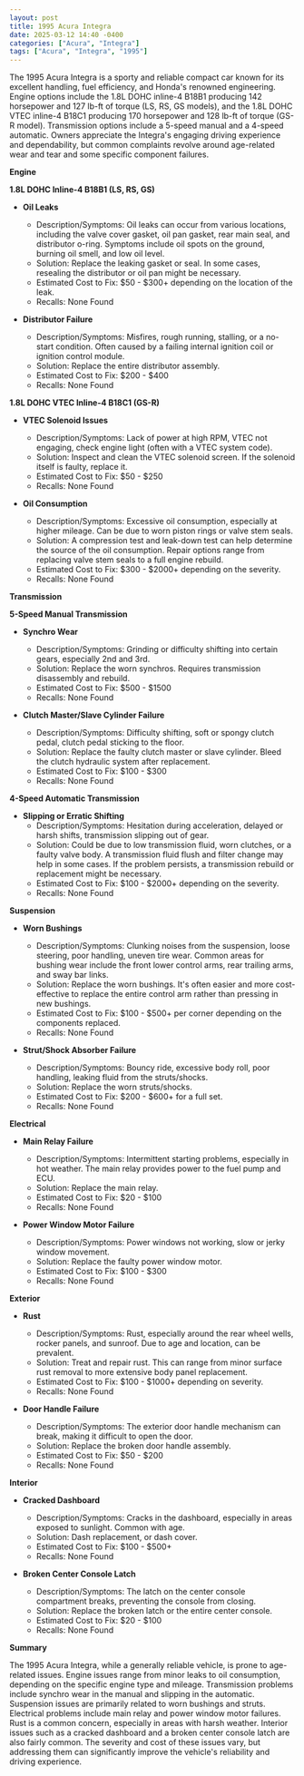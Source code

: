 ```yaml
---
layout: post
title: 1995 Acura Integra
date: 2025-03-12 14:40 -0400
categories: ["Acura", "Integra"]
tags: ["Acura", "Integra", "1995"]
---
```

The 1995 Acura Integra is a sporty and reliable compact car known for its excellent handling, fuel efficiency, and Honda's renowned engineering. Engine options include the 1.8L DOHC inline-4 B18B1 producing 142 horsepower and 127 lb-ft of torque (LS, RS, GS models), and the 1.8L DOHC VTEC inline-4 B18C1 producing 170 horsepower and 128 lb-ft of torque (GS-R model). Transmission options include a 5-speed manual and a 4-speed automatic. Owners appreciate the Integra's engaging driving experience and dependability, but common complaints revolve around age-related wear and tear and some specific component failures.

**Engine**

**1.8L DOHC Inline-4 B18B1 (LS, RS, GS)**

* **Oil Leaks**
    * Description/Symptoms: Oil leaks can occur from various locations, including the valve cover gasket, oil pan gasket, rear main seal, and distributor o-ring. Symptoms include oil spots on the ground, burning oil smell, and low oil level.
    * Solution: Replace the leaking gasket or seal. In some cases, resealing the distributor or oil pan might be necessary.
    * Estimated Cost to Fix: $50 - $300+ depending on the location of the leak.
    * Recalls: None Found

* **Distributor Failure**
    * Description/Symptoms: Misfires, rough running, stalling, or a no-start condition. Often caused by a failing internal ignition coil or ignition control module.
    * Solution: Replace the entire distributor assembly.
    * Estimated Cost to Fix: $200 - $400
    * Recalls: None Found

**1.8L DOHC VTEC Inline-4 B18C1 (GS-R)**

* **VTEC Solenoid Issues**
    * Description/Symptoms: Lack of power at high RPM, VTEC not engaging, check engine light (often with a VTEC system code).
    * Solution: Inspect and clean the VTEC solenoid screen. If the solenoid itself is faulty, replace it.
    * Estimated Cost to Fix: $50 - $250
    * Recalls: None Found

* **Oil Consumption**
    * Description/Symptoms: Excessive oil consumption, especially at higher mileage. Can be due to worn piston rings or valve stem seals.
    * Solution: A compression test and leak-down test can help determine the source of the oil consumption. Repair options range from replacing valve stem seals to a full engine rebuild.
    * Estimated Cost to Fix: $300 - $2000+ depending on the severity.
    * Recalls: None Found

**Transmission**

**5-Speed Manual Transmission**

* **Synchro Wear**
    * Description/Symptoms: Grinding or difficulty shifting into certain gears, especially 2nd and 3rd.
    * Solution: Replace the worn synchros. Requires transmission disassembly and rebuild.
    * Estimated Cost to Fix: $500 - $1500
    * Recalls: None Found

* **Clutch Master/Slave Cylinder Failure**
    * Description/Symptoms: Difficulty shifting, soft or spongy clutch pedal, clutch pedal sticking to the floor.
    * Solution: Replace the faulty clutch master or slave cylinder. Bleed the clutch hydraulic system after replacement.
    * Estimated Cost to Fix: $100 - $300
    * Recalls: None Found

**4-Speed Automatic Transmission**

* **Slipping or Erratic Shifting**
    * Description/Symptoms: Hesitation during acceleration, delayed or harsh shifts, transmission slipping out of gear.
    * Solution: Could be due to low transmission fluid, worn clutches, or a faulty valve body. A transmission fluid flush and filter change may help in some cases. If the problem persists, a transmission rebuild or replacement might be necessary.
    * Estimated Cost to Fix: $100 - $2000+ depending on the severity.
    * Recalls: None Found

**Suspension**

* **Worn Bushings**
    * Description/Symptoms: Clunking noises from the suspension, loose steering, poor handling, uneven tire wear. Common areas for bushing wear include the front lower control arms, rear trailing arms, and sway bar links.
    * Solution: Replace the worn bushings. It's often easier and more cost-effective to replace the entire control arm rather than pressing in new bushings.
    * Estimated Cost to Fix: $100 - $500+ per corner depending on the components replaced.
    * Recalls: None Found

* **Strut/Shock Absorber Failure**
    * Description/Symptoms: Bouncy ride, excessive body roll, poor handling, leaking fluid from the struts/shocks.
    * Solution: Replace the worn struts/shocks.
    * Estimated Cost to Fix: $200 - $600+ for a full set.
    * Recalls: None Found

**Electrical**

* **Main Relay Failure**
    * Description/Symptoms: Intermittent starting problems, especially in hot weather. The main relay provides power to the fuel pump and ECU.
    * Solution: Replace the main relay.
    * Estimated Cost to Fix: $20 - $100
    * Recalls: None Found

* **Power Window Motor Failure**
    * Description/Symptoms: Power windows not working, slow or jerky window movement.
    * Solution: Replace the faulty power window motor.
    * Estimated Cost to Fix: $100 - $300
    * Recalls: None Found

**Exterior**

* **Rust**
    * Description/Symptoms: Rust, especially around the rear wheel wells, rocker panels, and sunroof. Due to age and location, can be prevalent.
    * Solution: Treat and repair rust. This can range from minor surface rust removal to more extensive body panel replacement.
    * Estimated Cost to Fix: $100 - $1000+ depending on severity.
    * Recalls: None Found

* **Door Handle Failure**
    * Description/Symptoms: The exterior door handle mechanism can break, making it difficult to open the door.
    * Solution: Replace the broken door handle assembly.
    * Estimated Cost to Fix: $50 - $200
    * Recalls: None Found

**Interior**

* **Cracked Dashboard**
    * Description/Symptoms: Cracks in the dashboard, especially in areas exposed to sunlight. Common with age.
    * Solution: Dash replacement, or dash cover.
    * Estimated Cost to Fix: $100 - $500+
    * Recalls: None Found

* **Broken Center Console Latch**
    * Description/Symptoms: The latch on the center console compartment breaks, preventing the console from closing.
    * Solution: Replace the broken latch or the entire center console.
    * Estimated Cost to Fix: $20 - $100
    * Recalls: None Found

**Summary**

The 1995 Acura Integra, while a generally reliable vehicle, is prone to age-related issues. Engine issues range from minor leaks to oil consumption, depending on the specific engine type and mileage. Transmission problems include synchro wear in the manual and slipping in the automatic. Suspension issues are primarily related to worn bushings and struts. Electrical problems include main relay and power window motor failures. Rust is a common concern, especially in areas with harsh weather. Interior issues such as a cracked dashboard and a broken center console latch are also fairly common. The severity and cost of these issues vary, but addressing them can significantly improve the vehicle's reliability and driving experience.


